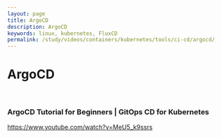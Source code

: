 ```yaml
---
layout: page
title: ArgoCD
description: ArgoCD
keywords: linux, kubernetes, FluxCD
permalink: /study/videos/containers/kubernetes/tools/ci-cd/argocd/
---
```


# ArgoCD

<br/>

### ArgoCD Tutorial for Beginners | GitOps CD for Kubernetes

https://www.youtube.com/watch?v=MeU5_k9ssrs
